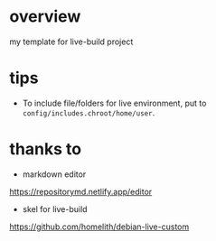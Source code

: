 # overview

my template for live-build project

# tips

- To include file/folders for live environment, put to `config/includes.chroot/home/user`.

# thanks to

- markdown editor

https://repositorymd.netlify.app/editor

- skel for live-build

https://github.com/homelith/debian-live-custom
